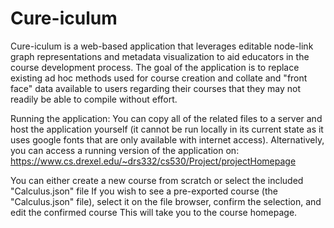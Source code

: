 # Cure-iculum
Cure-iculum is a web-based application that leverages editable node-link graph representations and metadata visualization to aid educators in the course development process.  The goal of the application is to replace existing ad hoc methods used for course creation and collate and "front face" data available to users regarding their courses that they may not readily be able to compile without effort.

Running the application:
You can copy all of the related files to a server and host the application yourself (it cannot be run locally in its current state as it uses google fonts that are only available with internet access).
Alternatively, you can access a running version of the application on:
https://www.cs.drexel.edu/~drs332/cs530/Project/projectHomepage

You can either create a new course from scratch or select the included "Calculus.json" file
If you wish to see a pre-exported course (the "Calculus.json" file), select it on the file browser, confirm the selection, and edit the confirmed course
This will take you to the course homepage.
